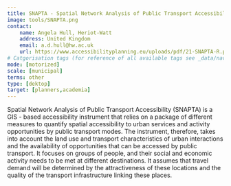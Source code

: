 ```yaml
---
title: SNAPTA - Spatial Network Analysis of Public Transport Accessibility
image: tools/SNAPTA.png
contact:
    name: Angela Hull, Heriot-Watt 
    address: United Kingdom
    email: a.d.hull@hw.ac.uk
    url: https://www.accessibilityplanning.eu/uploads/pdf/21-SNAPTA-R.pdf 
# Catgorisation tags (for reference of all available tags see _data/navigation_tools.yml file):
mode: [motorized]
scale: [municipal]
terms: other
type: [dektop]
target: [planners,academia]
---
```


Spatial Network Analysis of Public Transport Accessibility (SNAPTA) is a GIS - based accessibility instrument that relies on a package of different measures to quantify spatial accessibility to urban services and activity opportunities by public transport modes. The instrument, therefore, takes into account the land use and transport characteristics of urban interactions and the availability of opportunities that can be accessed by public transport. It focuses on groups of people, and their social and economic activity needs to be met at different destinations. It assumes that travel demand will be determined by the attractiveness of these locations and the quality of the transport infrastructure linking these places.
